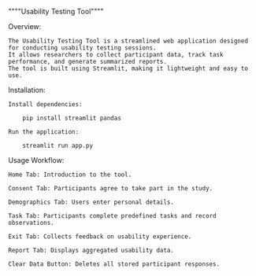 """"Usability Testing Tool""""

Overview:

    The Usability Testing Tool is a streamlined web application designed for conducting usability testing sessions.
    It allows researchers to collect participant data, track task performance, and generate summarized reports.
    The tool is built using Streamlit, making it lightweight and easy to use.


Installation:

    Install dependencies:

        pip install streamlit pandas

    Run the application:

        streamlit run app.py


Usage Workflow:

    Home Tab: Introduction to the tool.
    
    Consent Tab: Participants agree to take part in the study.
    
    Demographics Tab: Users enter personal details.
    
    Task Tab: Participants complete predefined tasks and record observations.
    
    Exit Tab: Collects feedback on usability experience.
    
    Report Tab: Displays aggregated usability data.
    
    Clear Data Button: Deletes all stored participant responses.